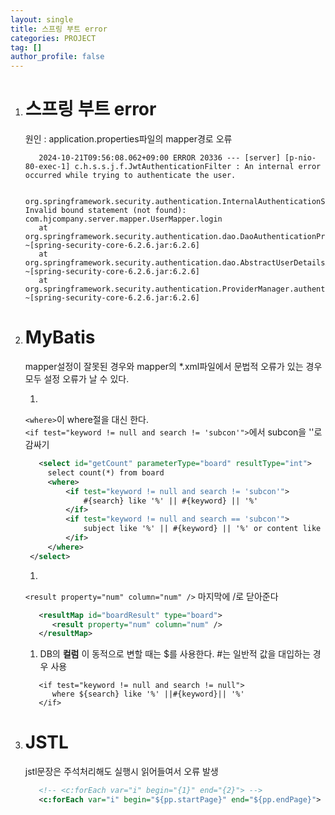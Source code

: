 ```yaml
---
layout: single
title: 스프링 부트 error
categories: PROJECT
tag: []
author_profile: false
---
```


1. # 스프링 부트 error

   원인 : application.properties파일의 mapper경로 오류   

   ```
      2024-10-21T09:56:08.062+09:00 ERROR 20336 --- [server] [p-nio-80-exec-1] c.h.s.s.j.f.JwtAuthenticationFilter : An internal error occurred while trying to authenticate the user.

      org.springframework.security.authentication.InternalAuthenticationServiceException: Invalid bound statement (not found): com.hjcompany.server.mapper.UserMapper.login
      at org.springframework.security.authentication.dao.DaoAuthenticationProvider.retrieveUser(DaoAuthenticationProvider.java:118) ~[spring-security-core-6.2.6.jar:6.2.6]
      at org.springframework.security.authentication.dao.AbstractUserDetailsAuthenticationProvider.authenticate(AbstractUserDetailsAuthenticationProvider.java:133) ~[spring-security-core-6.2.6.jar:6.2.6]       
      at org.springframework.security.authentication.ProviderManager.authenticate(ProviderManager.java:182) ~[spring-security-core-6.2.6.jar:6.2.6]
   ```

1. # MyBatis

   mapper설정이 잘못된 경우와 mapper의 *.xml파일에서 문법적 오류가 있는 경우 모두 설정 오류가 날 수 있다.   

   1.   
   `<where>`이 where절을 대신 한다.   
   `<if test="keyword != null and search != 'subcon'">`에서 subcon을 ''로 감싸기
   ```xml
      <select id="getCount" parameterType="board" resultType="int">
		select count(*) from board 
		<where>
			<if test="keyword != null and search != 'subcon'">
				#{search} like '%' || #{keyword} || '%'
			</if>
			<if test="keyword != null and search == 'subcon'">
				subject like '%' || #{keyword} || '%' or content like '%' || #{keyword} || '%'
			</if>
		</where>
	</select> 
   ```

   1.   
   `<result property="num" column="num" />` 마지막에 /로 닫아준다
   ```xml
      <resultMap id="boardResult" type="board">
         <result property="num" column="num" />
      </resultMap>
   ```

   1. DB의 __컬럼__ 이 동적으로 변할 때는 $를 사용한다. #는 일반적 값을 대입하는 경우 사용
   ```
      <if test="keyword != null and search != null">
         where ${search} like '%' ||#{keyword}|| '%'
      </if>
   ```

1. # JSTL
   jstl문장은 주석처리해도 실행시 읽어들여서 오류 발생   
   ```xml
      <!-- <c:forEach var="i" begin="{1}" end="{2}"> -->
      <c:forEach var="i" begin="${pp.startPage}" end="${pp.endPage}">
   ```